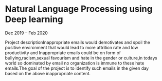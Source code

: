 # Natural Language Processing using Deep learning
Dec 2019 – Feb 2020

Project descriptionInappropriate emails would demotivates and spoil the positive environment that would lead to more attrition rate and low productivity and Inappropriate emails could be on form of bullying,racism,sexual favourism and hate in the gender or culture,in todays world so dominated by email no organization is immune to these hate emails.The goal of the project is to identify such emails in the given day based on the above inappropriate content.
